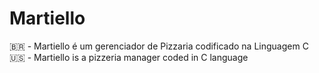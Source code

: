 # Martiello
:brazil: - Martiello é um gerenciador de Pizzaria codificado na Linguagem C\
:us: - Martiello is a pizzeria manager coded in C language

